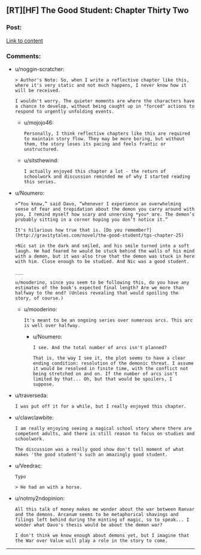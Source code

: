 ## [RT][HF] The Good Student: Chapter Thirty Two

### Post:

[Link to content](http://gravitytales.com/novel/the-good-student/tgs-chapter-32)

### Comments:

- u/noggin-scratcher:
  ```
  > Author's Note: So, when I write a reflective chapter like this, where it's very static and not much happens, I never know how it will be received. 

  I wouldn't worry. The quieter moments are where the characters have a chance to develop, without being caught up in "forced" actions to respond to urgently unfolding events.
  ```

  - u/mojojo46:
    ```
    Personally, I think reflective chapters like this are required to maintain story flow. They may be more boring, but without them, the story loses its pacing and feels frantic or unstructured.
    ```

  - u/sitsthewind:
    ```
    I actually enjoyed this chapter a lot - the return of schoolwork and discussion reminded me of why I started reading this series.
    ```

- u/Noumero:
  ```
  >“You know,” said Davo, “whenever I experience an overwhelming sense of fear and trepidation about the demon you carry around with you, I remind myself how scary and unnerving *you* are. The demon’s probably sitting in a corner hoping you don’t notice it.”

  It's hilarious how true that is. [Do you remember?](http://gravitytales.com/novel/the-good-student/tgs-chapter-25)

  >Nic sat in the dark and smiled, and his smile turned into a soft laugh. He had feared he would be stuck behind the walls of his mind with a demon, but it was also true that the demon was stuck in here with him. Close enough to be studied. And Nic was a good student.

  ___

  u/mooderino, since you seem to be following this, do you have any estimates of the book's expected final length? Are we more than halfway to the end? (Unless revealing that would spoiling the story, of course.)
  ```

  - u/mooderino:
    ```
    It's meant to be an ongoing series over numerous arcs. This arc is well over halfway.
    ```

    - u/Noumero:
      ```
      I see. And the total number of arcs isn't planned?

      That is, the way I see it, the plot seems to have a clear ending condition: resolution of the demonic threat. I assume it would be resolved in finite time, with the conflict not being stretched on and on. If the number of arcs isn't limited by that... Oh, but that would be spoilers, I suppose.
      ```

- u/traverseda:
  ```
  I was put off it for a while, but I really enjoyed this chapter.
  ```

- u/clawclawbite:
  ```
  I am really enjoying seeing a magical school story where there are competent adults, and there is still reason to focus on studies and schoolwork.

  The discussion was a really good show don't tell moment of what makes 'the good student's such an amazingly good student.
  ```

- u/Veedrac:
  ```
  Typo

  > He had an with a horse.
  ```

- u/notmy2ndopinion:
  ```
  All this talk of money makes me wonder about the war between Ranvar and the demons. Arcanum seems to be metaphorical shavings and filings left behind during the minting of magic, so to speak... I wonder what Davo's thesis would be about the demon war?

  I don't think we know enough about demons yet, but I imagine that the War over Value will play a role in the story to come.
  ```

---

